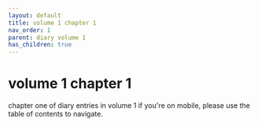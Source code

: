 ```yaml
---
layout: default
title: volume 1 chapter 1
nav_order: 1
parent: diary volume 1
has_children: true
---
```

<h1>volume 1 chapter 1</h1>
chapter one of diary entries in volume 1  
if you're on mobile, please use the table of contents to navigate.